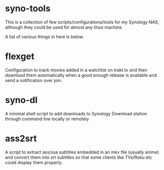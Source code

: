 # syno-tools

This is a collection of few scripts/configurations/tools for my Synology NAS, although they could be used for almost any linux machine.

A list of various things in here is below.

# flexget

Configuration to track movies added in a watchlist on trakt.tv and then download them automatically when a good enough release is available and send a notification over join.

# syno-dl

A minimal shell script to add downloads to Synology Download station through command line locally or remotely

# ass2srt

A script to extract ass/ssa subtitles embedded in an mkv file (usually anime) and convert them into srt subtitles so that some clients like TVs/Roku etc could display them properly.
